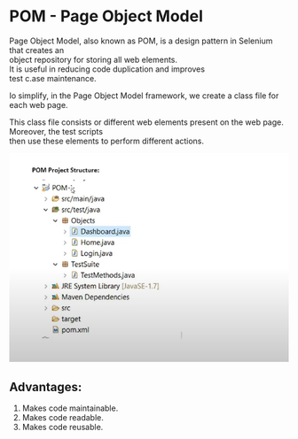 # POM - Page Object Model

Page Object Model, also known as POM, is a design pattern in Selenium that creates an  
object repository for storing all web elements.   
It is useful in reducing code duplication and improves  
test c.ase maintenance.  

Io simplify, in the Page Object Model framework, we create a class file for each web page.  

This class file consists or different web elements present on the web page. Moreover, the test scripts  
then use these elements to perform different actions.  

![POMImage](image-37.png)

## Advantages:

1. Makes code maintainable.
2. Makes code readable.
3. Makes code reusable.

